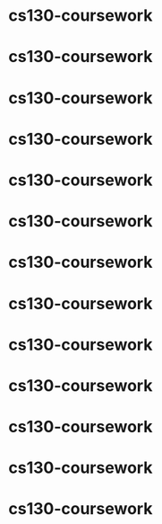 # cs130-coursework
# cs130-coursework
# cs130-coursework
# cs130-coursework
# cs130-coursework
# cs130-coursework
# cs130-coursework
# cs130-coursework
# cs130-coursework
# cs130-coursework
# cs130-coursework
# cs130-coursework
# cs130-coursework

